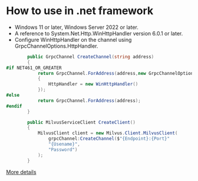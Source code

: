 # How to use in .net framework

* Windows 11 or later, Windows Server 2022 or later.
* A reference to System.Net.Http.WinHttpHandler version 6.0.1 or later.
* Configure WinHttpHandler on the channel using GrpcChannelOptions.HttpHandler.

```c#
        public GrpcChannel CreateChannel(string address)
        {
#if NET461_OR_GREATER
            return GrpcChannel.ForAddress(address,new GrpcChannelOptions
            {
                HttpHandler = new WinHttpHandler()
            });
#else
            return GrpcChannel.ForAddress(address);
#endif
        }

        public MilvusServiceClient CreateClient()
        {
            MilvusClient client = new Milvus.Client.MilvusClient(
                grpcChannel:CreateChannel($"{Endpoint}:{Port}"
                "{Usename}",
                "Password")
            );
        }
```

[More details](https://learn.microsoft.com/en-us/aspnet/core/grpc/netstandard?view=aspnetcore-7.0)
